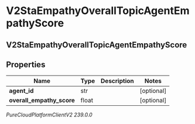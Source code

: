 # V2StaEmpathyOverallTopicAgentEmpathyScore

## V2StaEmpathyOverallTopicAgentEmpathyScore

## Properties

|Name | Type | Description | Notes|
|------------ | ------------- | ------------- | -------------|
| **agent_id** | str |  | [optional] |
| **overall_empathy_score** | float |  | [optional] |



_PureCloudPlatformClientV2 239.0.0_
